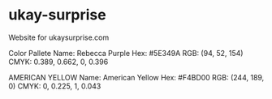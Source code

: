 # ukay-surprise
Website for ukaysurprise.com

Color Pallete
Name: Rebecca Purple
Hex: #5E349A
RGB: (94, 52, 154)
CMYK: 0.389, 0.662, 0, 0.396

AMERICAN YELLOW	
Name: American Yellow
Hex: #F4BD00
RGB: (244, 189, 0)
CMYK: 0, 0.225, 1, 0.043